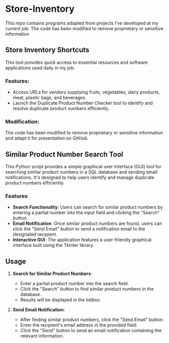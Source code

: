 # Store-Inventory
This repo contains programs adapted from projects I've developed at my current job. The code has been modified to remove proprietary or sensitive information

## Store Inventory Shortcuts

This tool provides quick access to essential resources and software applications used daily in my job.

### Features:
- Access URLs for vendors supplying fruits, vegetables, dairy products, meat, plastic bags, and beverages.
- Launch the Duplicate Product Number Checker tool to identify and resolve duplicate product numbers efficiently.


### Modification:
The code has been modified to remove proprietary or sensitive information and adapt it for presentation on GitHub. 



## Similar Product Number Search Tool

This Python script provides a simple graphical user interface (GUI) tool for searching similar product numbers in a SQL database and sending email notifications. It's designed to help users identify and manage duplicate product numbers efficiently.

### Features
- **Search Functionality**: Users can search for similar product numbers by entering a partial number into the input field and clicking the "Search" button.
- **Email Notification**: Once similar product numbers are found, users can click the "Send Email" button to send a notification email to the designated recipient.
- **Interactive GUI**: The application features a user-friendly graphical interface built using the Tkinter library.

## Usage
1. **Search for Similar Product Numbers**:
   - Enter a partial product number into the search field.
   - Click the "Search" button to find similar product numbers in the database.
   - Results will be displayed in the listbox.

2. **Send Email Notification**:
   - After finding similar product numbers, click the "Send Email" button.
   - Enter the recipient's email address in the provided field.
   - Click the "Send" button to send an email notification containing the relevant information.



